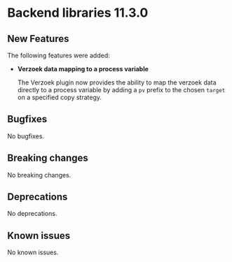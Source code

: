 # Backend libraries 11.3.0

## New Features

The following features were added:

* **Verzoek data mapping to a process variable**

  The Verzoek plugin now provides the ability to map the verzoek data directly to a process variable by adding a `pv` prefix to the chosen `target` on a specified copy strategy.

## Bugfixes

No bugfixes.

## Breaking changes

No breaking changes.

## Deprecations

No deprecations.

## Known issues

No known issues.

